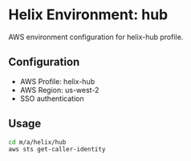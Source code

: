 # Helix Environment: hub

AWS environment configuration for helix-hub profile.

## Configuration

- AWS Profile: helix-hub
- AWS Region: us-west-2
- SSO authentication

## Usage

```bash
cd m/a/helix/hub
aws sts get-caller-identity
```
